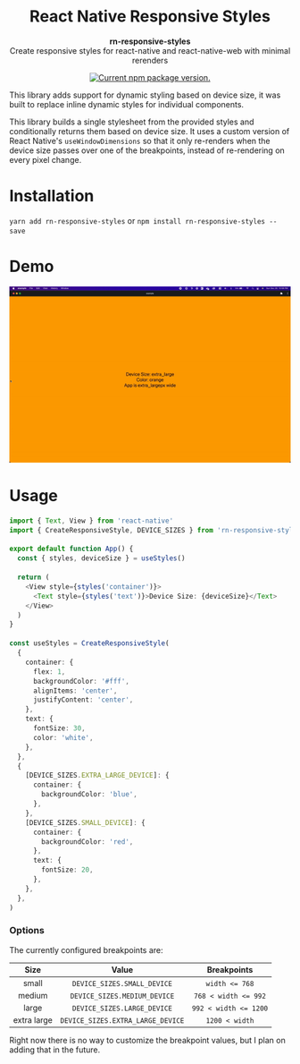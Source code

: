 <h1 align="center">
    React Native Responsive Styles
</h1>

<p align="center">
  <strong>rn-responsive-styles</strong><br>
  Create responsive styles for react-native and react-native-web with minimal rerenders
</p>

<p align="center">
    <a href="https://www.npmjs.org/package/rn-responsive-styles">
        <img src="https://img.shields.io/npm/v/rn-responsive-styles?color=brightgreen&label=npm%20package" alt="Current npm package version." />
    </a>
</p>

This library adds support for dynamic styling based on device size, it was built to replace inline dynamic styles for
individual components.

This library builds a single stylesheet from the provided styles and conditionally returns them based on device size. It
uses a custom version of React Native's `useWindowDimensions` so that it only re-renders when the device size passes
over one of the breakpoints, instead of re-rendering on every pixel change.

# Installation

`yarn add rn-responsive-styles`
or
`npm install rn-responsive-styles --save`

# Demo
![Demo of Responsive Styles](.github/demo.gif)

# Usage

```typescript jsx
import { Text, View } from 'react-native'
import { CreateResponsiveStyle, DEVICE_SIZES } from 'rn-responsive-styles'

export default function App() {
  const { styles, deviceSize } = useStyles()

  return (
    <View style={styles('container')}>
      <Text style={styles('text')}>Device Size: {deviceSize}</Text>
    </View>
  )
}

const useStyles = CreateResponsiveStyle(
  {
    container: {
      flex: 1,
      backgroundColor: '#fff',
      alignItems: 'center',
      justifyContent: 'center',
    },
    text: {
      fontSize: 30,
      color: 'white',
    },
  },
  {
    [DEVICE_SIZES.EXTRA_LARGE_DEVICE]: {
      container: {
        backgroundColor: 'blue',
      },
    },
    [DEVICE_SIZES.SMALL_DEVICE]: {
      container: {
        backgroundColor: 'red',
      },
      text: {
        fontSize: 20,
      },
    },
  },
)
```

### Options

The currently configured breakpoints are:

|    Size     |               Value               |      Breakpoints      |
|:-----------:|:---------------------------------:|:---------------------:|
|    small    |    `DEVICE_SIZES.SMALL_DEVICE`    |    `width <= 768`     |
|   medium    |   `DEVICE_SIZES.MEDIUM_DEVICE`    | `768 < width <= 992`  |
|    large    |    `DEVICE_SIZES.LARGE_DEVICE`    | `992 < width <= 1200` |
| extra large | `DEVICE_SIZES.EXTRA_LARGE_DEVICE` |    `1200 < width`     |

Right now there is no way to customize the breakpoint values, but I plan on adding that in the future.
